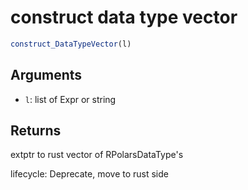 # construct data type vector

```r
construct_DataTypeVector(l)
```

## Arguments

- `l`: list of Expr or string

## Returns

extptr to rust vector of RPolarsDataType's

lifecycle: Deprecate, move to rust side